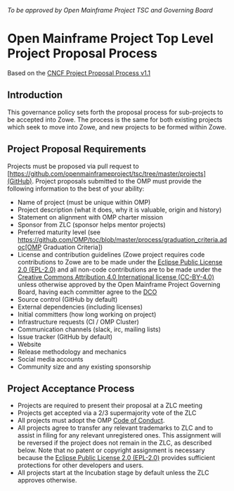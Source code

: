 *To be approved by Open Mainframe Project TSC and Governing Board*

# Open Mainframe Project Top Level Project Proposal Process

Based on the [CNCF Project Proposal Process v1.1](https://github.com/CNCF/toc/blob/40abe6f81c2b46842a87d6c47cf4190f0d8c1856/process/project_proposals.adoc)

## Introduction

This governance policy sets forth the proposal process for sub-projects to be accepted into Zowe. The process is the same for both existing projects which seek to move into Zowe, and new projects to be formed within Zowe.

## Project Proposal Requirements

Projects must be proposed via pull request to  [https://github.com/openmainframeproject/tsc/tree/master/projects](GitHub). Project proposals submitted to the OMP must provide the following information to the best of your ability:

* Name of project (must be unique within OMP)
* Project description (what it does, why it is valuable, origin and history)
* Statement on alignment with OMP charter mission
* Sponsor from ZLC (sponsor helps mentor projects)
* Preferred maturity level (see https://github.com/OMP/toc/blob/master/process/graduation_criteria.adoc[OMP Graduation Criteria])
* License and contribution guidelines (Zowe project requires code contributions to Zowe are to be made under the [Eclipse Public License 2.0 (EPL-2.0)](https://spdx.org/licenses/EPL-2.0.html) and all non-code contributions are to be made under the [Creative Commons Attribution 4.0 International license (CC-BY-4.0)](https://spdx.org/licenses/CC-BY-4.0.html) unless otherwise approved by the Open Mainframe Project Governing Board, having each committer agree to the [DCO](https://developercertificate.org/)
* Source control (GitHub by default)
* External dependencies (including licenses)
* Initial committers (how long working on project)
* Infrastructure requests (CI / OMP Cluster)
* Communication channels (slack, irc, mailing lists)
* Issue tracker (GitHub by default)
* Website
* Release methodology and mechanics
* Social media accounts
* Community size and any existing sponsorship

## Project Acceptance Process

* Projects are required to present their proposal at a ZLC meeting
* Projects get accepted via a 2/3 supermajority vote of the ZLC
* All projects must adopt the OMP [Code of Conduct](code_of_conduct.md).
* All projects agree to transfer any relevant trademarks to ZLC and to assist in filing for any relevant unregistered ones. This assignment will be reversed if the project does not remain in the ZLC, as described below. Note that no patent or copyright assignment is necessary because the [Eclipse Public License 2.0 (EPL-2.0)](https://spdx.org/licenses/EPL-2.0.html) provides sufficient protections for other developers and users.
* All projects start at the Incubation stage by default unless the ZLC approves otherwise.
